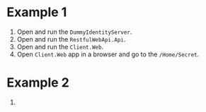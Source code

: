 # Example 1
1. Open and run the `DummyIdentityServer`.
2. Open and run the `RestfulWebApi.Api`.
3. Open and run the `Client.Web`.
4. Open `Client.Web` app in a browser and go to the `/Home/Secret`.

# Example 2
1. 